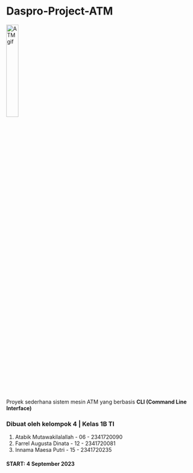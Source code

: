 # Daspro-Project-ATM
<img src="https://media.giphy.com/media/v1.Y2lkPTc5MGI3NjExa3pkb251cGpoYnplajZxazQ3bDlyM2Z3ZXA4ZXJoeHptaHoxeHNiOCZlcD12MV9pbnRlcm5hbF9naWZfYnlfaWQmY3Q9Zw/3o6UBl6P4Ey0zkqbnO/giphy.gif" alt="ATM gif" align="center" width="25%">
<p>Proyek sederhana sistem mesin ATM yang berbasis <b>CLI (Command Line Interface)</b>
<h3>Dibuat oleh kelompok 4 | Kelas 1B TI</h3>
  <ol>
    <li>Atabik Mutawakilalallah - 06 - 2341720090</li>
    <li>Farrel Augusta Dinata   - 12 - 2341720081</li>
    <li>Innama Maesa Putri      - 15 - 2341720235</li>
  </ol>
<h4>START: 4 September 2023</h4>
